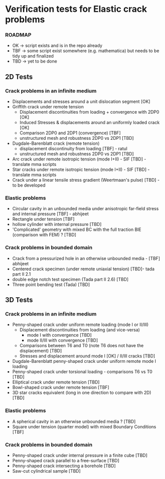 # Verification tests for Elastic crack problems
### ROADMAP

- OK -> script exists and is in the repo already
- TBF -> some script exist somewhere (e.g. mathematica) but needs to be tidy up and finalized
- TBD -> yet to be done 

## 2D Tests

### Crack problems in an infinite medium 
+ Displacements and stresses around a unit dislocation segment [OK]
 + Griffith crack under remote tension
    - Displacement discontinuities from loading + convergence with 2DP0  [OK]  
    - Induced Stresses & displacements around an uniformly loaded crack  [OK]
    - Comparison 2DP0 and 2DP1 (convergence) [TBF]  
    - unstructured mesh and robustness 2DP0 vs 2DP1 [TBD]  
 + Dugdale-Barenblatt crack (remote tension)
    - displacement discontinuity from loading [TBF] - ratul
    - unstructured mesh and robustness 2DP0 vs 2DP1 [TBD]  
+ Arc crack under remote isotropic tension (mode I+II) - SIF  [TBD] - translate mma scripts
+ Star cracks under remote isotropic tension (mode I+II) - SIF [TBD] - translate mma scripts
+ Crack under a linear tensile stress gradient (Weertmaan's pulse) [TBD] - to be developed

### Elastic problems 
+ Circular cavity in an unbounded media under anisotropic far-field stress and internal pressure [TBF] - abhijeet 
+ Rectangle under tension  [TBF]
+ hollow cylinder with internal pressure [TBD] 
+ 'Complicated' geometry with mixed BC with the full traction BIE (comparison with FEM)  ? [TBD]

### Crack problems in bounded domain
+ Crack from a pressurized hole in an otherwise unbounded media - [TBF] abhijeet
+ Centered crack specimen (under remote uniaxial tension) [TBD]- tada part II 2.1 
+ double edge notch test specimen (Tada part II 2.6) [TBD]
+ Three point bending test (Tada) [TBD]


## 3D Tests

### Crack problems in an infinite medium
+ Penny-shaped crack under uniform remote loading (mode I or II/III)
    - Displacement discontinuities from loading (and vice-versa) 
        - mode I   with convergence     [TBD]
        - mode II/III  with convergence [TBD]
    - Comparisons between T6 and T0 (note T6 does not have the displacement) [TBD]
    - Stresses and displacement around mode I [OK] / II/III cracks [TBD]
+ Dugdale-Barenblatt penny-shaped crack under uniform remote mode I loading 
+ Penny-shaped crack under torsional loading 
        - comparisons T6 vs T0 [TBD]
+ Elliptical crack under remote tension [TBD]
+ Bowl-shaped crack under remote tension  [TBF]
+ 3D star cracks equivalent (long in one direction to compare with 2D) [TBD]

### Elastic problems 
+ A spherical cavity in an otherwise unbounded media ?   [TBD]
+ Square under tension (quarter model) with mixed Boundary Conditions [TBF]


### Crack problems in bounded domain
+ Penny-shaped crack under internal pressure in a finite cube  [TBD]
+ Penny-shaped crack parallel to a free-surface [TBD]
+ Penny-shaped crack intersecting a borehole [TBD]
+ Saw-cut cylindrical sample [TBD]


